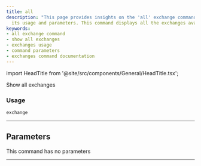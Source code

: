 ```yaml
---
title: all
description: "This page provides insights on the 'all' exchange command, including"
  its usage and parameters. This command displays all the exchanges available.
keywords:
- all exchange command
- show all exchanges
- exchanges usage
- command parameters
- exchanges command documentation
---
```


import HeadTitle from '@site/src/components/General/HeadTitle.tsx';

<HeadTitle title="stocks/th/all - Reference | OpenBB Terminal Docs" />

Show all exchanges

### Usage

```python
exchange
```

---

## Parameters

This command has no parameters


---
